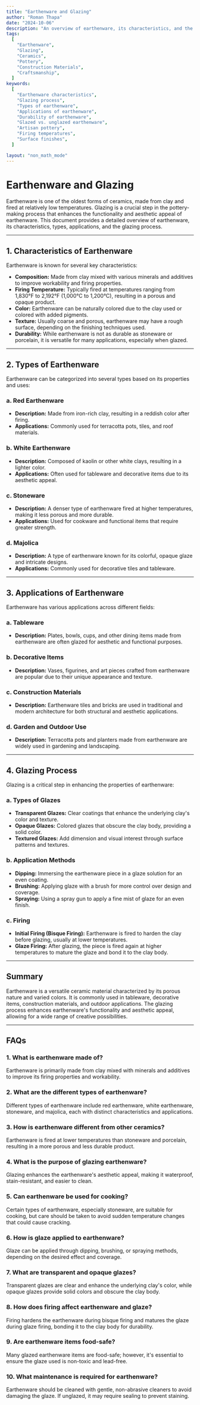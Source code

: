 ```yaml
---
title: "Earthenware and Glazing"
author: "Roman Thapa"
date: "2024-10-06"
description: "An overview of earthenware, its characteristics, and the glazing process that enhances its properties."
tags:
  [
    "Earthenware",
    "Glazing",
    "Ceramics",
    "Pottery",
    "Construction Materials",
    "Craftsmanship",
  ]
keywords:
  [
    "Earthenware characteristics",
    "Glazing process",
    "Types of earthenware",
    "Applications of earthenware",
    "Durability of earthenware",
    "Glazed vs. unglazed earthenware",
    "Artisan pottery",
    "Firing temperatures",
    "Surface finishes",
  ]

layout: "non_math_mode"
---
```


# Earthenware and Glazing

Earthenware is one of the oldest forms of ceramics, made from clay and fired at relatively low temperatures. Glazing is a crucial step in the pottery-making process that enhances the functionality and aesthetic appeal of earthenware. This document provides a detailed overview of earthenware, its characteristics, types, applications, and the glazing process.

---

## 1. Characteristics of Earthenware

Earthenware is known for several key characteristics:

- **Composition:** Made from clay mixed with various minerals and additives to improve workability and firing properties.
- **Firing Temperature:** Typically fired at temperatures ranging from 1,830°F to 2,192°F (1,000°C to 1,200°C), resulting in a porous and opaque product.
- **Color:** Earthenware can be naturally colored due to the clay used or colored with added pigments.
- **Texture:** Usually coarse and porous, earthenware may have a rough surface, depending on the finishing techniques used.
- **Durability:** While earthenware is not as durable as stoneware or porcelain, it is versatile for many applications, especially when glazed.

---

## 2. Types of Earthenware

Earthenware can be categorized into several types based on its properties and uses:

### a. Red Earthenware

- **Description:** Made from iron-rich clay, resulting in a reddish color after firing.
- **Applications:** Commonly used for terracotta pots, tiles, and roof materials.

### b. White Earthenware

- **Description:** Composed of kaolin or other white clays, resulting in a lighter color.
- **Applications:** Often used for tableware and decorative items due to its aesthetic appeal.

### c. Stoneware

- **Description:** A denser type of earthenware fired at higher temperatures, making it less porous and more durable.
- **Applications:** Used for cookware and functional items that require greater strength.

### d. Majolica

- **Description:** A type of earthenware known for its colorful, opaque glaze and intricate designs.
- **Applications:** Commonly used for decorative tiles and tableware.

---

## 3. Applications of Earthenware

Earthenware has various applications across different fields:

### a. Tableware

- **Description:** Plates, bowls, cups, and other dining items made from earthenware are often glazed for aesthetic and functional purposes.

### b. Decorative Items

- **Description:** Vases, figurines, and art pieces crafted from earthenware are popular due to their unique appearance and texture.

### c. Construction Materials

- **Description:** Earthenware tiles and bricks are used in traditional and modern architecture for both structural and aesthetic applications.

### d. Garden and Outdoor Use

- **Description:** Terracotta pots and planters made from earthenware are widely used in gardening and landscaping.

---

## 4. Glazing Process

Glazing is a critical step in enhancing the properties of earthenware:

### a. Types of Glazes

- **Transparent Glazes:** Clear coatings that enhance the underlying clay's color and texture.
- **Opaque Glazes:** Colored glazes that obscure the clay body, providing a solid color.
- **Textured Glazes:** Add dimension and visual interest through surface patterns and textures.

### b. Application Methods

- **Dipping:** Immersing the earthenware piece in a glaze solution for an even coating.
- **Brushing:** Applying glaze with a brush for more control over design and coverage.
- **Spraying:** Using a spray gun to apply a fine mist of glaze for an even finish.

### c. Firing

- **Initial Firing (Bisque Firing):** Earthenware is fired to harden the clay before glazing, usually at lower temperatures.
- **Glaze Firing:** After glazing, the piece is fired again at higher temperatures to mature the glaze and bond it to the clay body.

---

## Summary

Earthenware is a versatile ceramic material characterized by its porous nature and varied colors. It is commonly used in tableware, decorative items, construction materials, and outdoor applications. The glazing process enhances earthenware's functionality and aesthetic appeal, allowing for a wide range of creative possibilities.

---

## FAQs

### 1. What is earthenware made of?

Earthenware is primarily made from clay mixed with minerals and additives to improve its firing properties and workability.

### 2. What are the different types of earthenware?

Different types of earthenware include red earthenware, white earthenware, stoneware, and majolica, each with distinct characteristics and applications.

### 3. How is earthenware different from other ceramics?

Earthenware is fired at lower temperatures than stoneware and porcelain, resulting in a more porous and less durable product.

### 4. What is the purpose of glazing earthenware?

Glazing enhances the earthenware's aesthetic appeal, making it waterproof, stain-resistant, and easier to clean.

### 5. Can earthenware be used for cooking?

Certain types of earthenware, especially stoneware, are suitable for cooking, but care should be taken to avoid sudden temperature changes that could cause cracking.

### 6. How is glaze applied to earthenware?

Glaze can be applied through dipping, brushing, or spraying methods, depending on the desired effect and coverage.

### 7. What are transparent and opaque glazes?

Transparent glazes are clear and enhance the underlying clay's color, while opaque glazes provide solid colors and obscure the clay body.

### 8. How does firing affect earthenware and glaze?

Firing hardens the earthenware during bisque firing and matures the glaze during glaze firing, bonding it to the clay body for durability.

### 9. Are earthenware items food-safe?

Many glazed earthenware items are food-safe; however, it's essential to ensure the glaze used is non-toxic and lead-free.

### 10. What maintenance is required for earthenware?

Earthenware should be cleaned with gentle, non-abrasive cleaners to avoid damaging the glaze. If unglazed, it may require sealing to prevent staining.
